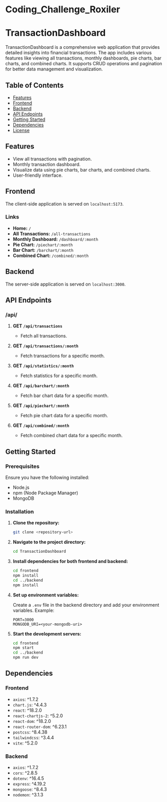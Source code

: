 # Coding_Challenge_Roxiler
# TransactionDashboard

TransactionDashboard is a comprehensive web application that provides detailed insights into financial transactions. The app includes various features like viewing all transactions, monthly dashboards, pie charts, bar charts, and combined charts. It supports CRUD operations and pagination for better data management and visualization.

## Table of Contents

- [Features](#features)
- [Frontend](#frontend)
- [Backend](#backend)
- [API Endpoints](#api-endpoints)
- [Getting Started](#getting-started)
- [Dependencies](#dependencies)
- [License](#license)

## Features

- View all transactions with pagination.
- Monthly transaction dashboard.
- Visualize data using pie charts, bar charts, and combined charts.
- User-friendly interface.

## Frontend

The client-side application is served on `localhost:5173`.

### Links

- **Home:** `/`
- **All Transactions:** `/all-transactions`
- **Monthly Dashboard:** `/dashboard/:month`
- **Pie Chart:** `/piechart/:month`
- **Bar Chart:** `/barchart/:month`
- **Combined Chart:** `/combined/:month`

## Backend

The server-side application is served on `localhost:3000`.

## API Endpoints

### /api/

1. **GET `/api/transactions`**
   - Fetch all transactions.

2. **GET `/api/transactions/:month`**
   - Fetch transactions for a specific month.

3. **GET `/api/statistics/:month`**
   - Fetch statistics for a specific month.

4. **GET `/api/barchart/:month`**
   - Fetch bar chart data for a specific month.

5. **GET `/api/piechart/:month`**
   - Fetch pie chart data for a specific month.

6. **GET `/api/combined/:month`**
   - Fetch combined chart data for a specific month.

## Getting Started

### Prerequisites

Ensure you have the following installed:

- Node.js
- npm (Node Package Manager)
- MongoDB

### Installation

1. **Clone the repository:**

    ```bash
    git clone <repository-url>
    ```

2. **Navigate to the project directory:**

    ```bash
    cd TransactionDashboard
    ```

3. **Install dependencies for both frontend and backend:**

    ```bash
    cd frontend
    npm install
    cd ../backend
    npm install
    ```

4. **Set up environment variables:**

    Create a `.env` file in the backend directory and add your environment variables. Example:

    ```env
    PORT=3000
    MONGODB_URI=<your-mongodb-uri>
    ```

5. **Start the development servers:**

    ```bash
    cd frontend
    npm start
    cd ../backend
    npm run dev
    ```

## Dependencies

### Frontend

- `axios`: ^1.7.2
- `chart.js`: ^4.4.3
- `react`: ^18.2.0
- `react-chartjs-2`: ^5.2.0
- `react-dom`: ^18.2.0
- `react-router-dom`: ^6.23.1
- `postcss`: ^8.4.38
- `tailwindcss`: ^3.4.4
- `vite`: ^5.2.0

### Backend

- `axios`: ^1.7.2
- `cors`: ^2.8.5
- `dotenv`: ^16.4.5
- `express`: ^4.19.2
- `mongoose`: ^8.4.3
- `nodemon`: ^3.1.3

